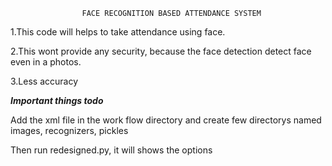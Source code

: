                     FACE RECOGNITION BASED ATTENDANCE SYSTEM


1.This code will helps to take attendance using face.

2.This wont provide any security, because the face detection detect face even in a photos.

3.Less accuracy


*****Important things todo*****

Add the xml file in the work flow directory and create few directorys named images, recognizers, pickles


Then run redesigned.py, it will shows the options